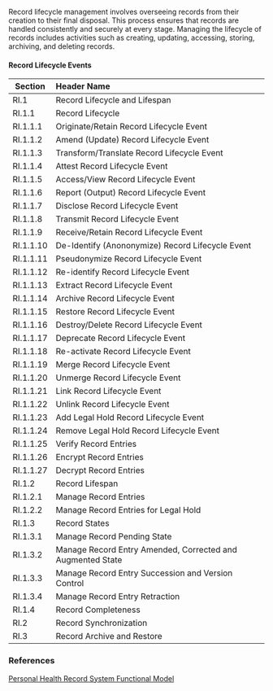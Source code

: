 
Record lifecycle management involves overseeing records from their creation to their final disposal. This process ensures that records are handled consistently and securely at every stage. Managing the lifecycle of records includes activities such as creating, updating, accessing, storing, archiving, and deleting records. 

#### Record Lifecycle Events 

| Section |  Header Name | 
| ---------- | :-------------------- | 
| RI.1 | Record Lifecycle and Lifespan | | |
| RI.1.1 | Record Lifecycle | | |
| RI.1.1.1 | Originate/Retain Record Lifecycle Event | | |
| RI.1.1.2 | Amend (Update) Record Lifecycle Event | | |
| RI.1.1.3 | Transform/Translate Record Lifecycle Event | | |
| RI.1.1.4 | Attest Record Lifecycle Event | | |
| RI.1.1.5 | Access/View Record Lifecycle Event | | |
| RI.1.1.6 | Report (Output) Record Lifecycle Event | | |
| RI.1.1.7 | Disclose Record Lifecycle Event | | |
| RI.1.1.8 | Transmit Record Lifecycle Event | | |
| RI.1.1.9 | Receive/Retain Record Lifecycle Event | | |
| RI.1.1.10 | De-Identify (Anononymize) Record Lifecycle Event | | |
| RI.1.1.11 | Pseudonymize Record Lifecycle Event | | |
| RI.1.1.12 | Re-identify Record Lifecycle Event | | |
| RI.1.1.13 | Extract Record Lifecycle Event | | |
| RI.1.1.14 | Archive Record Lifecycle Event | | |
| RI.1.1.15 | Restore Record Lifecycle Event | | |
| RI.1.1.16 | Destroy/Delete Record Lifecycle Event | | |
| RI.1.1.17 | Deprecate Record Lifecycle Event | | |
| RI.1.1.18 | Re-activate Record Lifecycle Event | | |
| RI.1.1.19 | Merge Record Lifecycle Event | | |
| RI.1.1.20 | Unmerge Record Lifecycle Event | | |
| RI.1.1.21 | Link Record Lifecycle Event | | |
| RI.1.1.22 | Unlink Record Lifecycle Event | | |
| RI.1.1.23 | Add Legal Hold Record Lifecycle Event | | |
| RI.1.1.24 | Remove Legal Hold Record Lifecycle Event | | |
| RI.1.1.25 | Verify Record Entries | | |
| RI.1.1.26 | Encrypt Record Entries | | |
| RI.1.1.27 | Decrypt Record Entries | | |
| RI.1.2 | Record Lifespan | | |
| RI.1.2.1 | Manage Record Entries | | |
| RI.1.2.2 | Manage Record Entries for Legal Hold | | |
| RI.1.3 | Record States | | |
| RI.1.3.1 | Manage Record Pending State | | |
| RI.1.3.2 | Manage Record Entry Amended, Corrected and Augmented State | | |
| RI.1.3.3 | Manage Record Entry Succession and Version Control | | |
| RI.1.3.4 | Manage Record Entry Retraction | | |
| RI.1.4 | Record Completeness | | |
| RI.2 | Record Synchronization | | |
| RI.3 | Record Archive and Restore | | |


### References  

[Personal Health Record System Functional Model](https://www.hl7.org/implement/standards/product_brief.cfm?product_id=88)